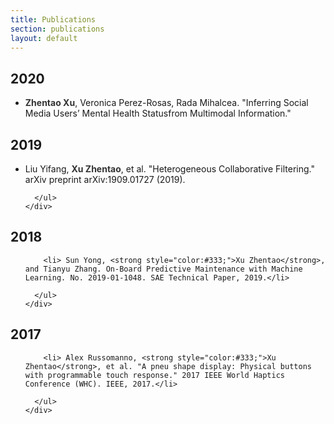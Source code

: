 ```yaml
---
title: Publications
section: publications
layout: default
---
```


<div class="hfeed">

  <div class="hentry post project-batch-title">
    <h2>2020</h2>
  </div>

  <div class="hentry post">
    <div class="entry-summary">
      <ul class="project-list">
        <li><strong style="color:#333;">Zhentao Xu</strong>, Veronica Perez-Rosas, Rada Mihalcea. "Inferring Social Media Users’ Mental Health Statusfrom Multimodal Information." </li>
      </ul>
    </div>
  </div>




  <div class="hentry post project-batch-title">
    <h2>2019</h2>
  </div>

  <div class="hentry post">
    <div class="entry-summary">
      <ul class="project-list">
        <li>Liu Yifang, <strong style="color:#333;">Xu Zhentao</strong>, et al. "Heterogeneous Collaborative Filtering." arXiv preprint arXiv:1909.01727 (2019).</li>
        
      </ul>
    </div>
  </div>



  <div class="hentry post project-batch-title">
    <h2>2018</h2>
  </div>

  <div class="hentry post">
    <div class="entry-summary">
      <ul class="project-list">
       
        <li> Sun Yong, <strong style="color:#333;">Xu Zhentao</strong>, and Tianyu Zhang. On-Board Predictive Maintenance with Machine Learning. No. 2019-01-1048. SAE Technical Paper, 2019.</li>
        
      </ul>
    </div>
  </div>




  <div class="hentry post project-batch-title">
    <h2>2017</h2>
  </div>

  <div class="hentry post">
    <div class="entry-summary">
      <ul class="project-list">
       
        <li> Alex Russomanno, <strong style="color:#333;">Xu Zhentao</strong>, et al. "A pneu shape display: Physical buttons with programmable touch response." 2017 IEEE World Haptics Conference (WHC). IEEE, 2017.</li>
        
      </ul>
    </div>
  </div>


</div>
